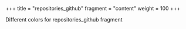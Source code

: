 +++
title = "repositories_github"
fragment = "content"
weight = 100
+++

Different colors for repositories_github fragment
